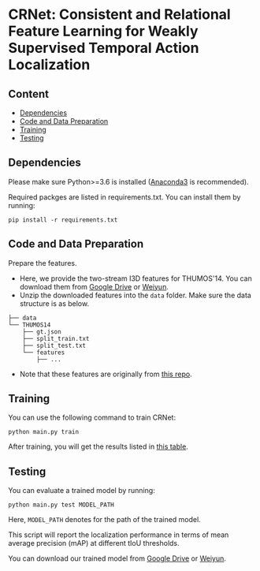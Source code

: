 # CRNet: Consistent and Relational Feature Learning for Weakly Supervised Temporal Action Localization

## Content

- [Dependencies](#dependencies)
- [Code and Data Preparation](#code-and-data-preparation)
- [Training](#training)
- [Testing](#testing)



## Dependencies

Please make sure Python>=3.6 is installed ([Anaconda3](https://repo.anaconda.com/archive/) is recommended).

Required packges are listed in requirements.txt. You can install them by running:

```
pip install -r requirements.txt
```

## Code and Data Preparation



Prepare the features.

   * Here, we provide the two-stream I3D features for THUMOS'14. You can download them from [Google Drive](https://drive.google.com/file/d/1paAv3FsqHtNsDO6M78mj7J3WqVf_CgSG/view?usp=sharing) or [Weiyun](https://share.weiyun.com/fQRZnfJq).
   * Unzip the downloaded features into the `data` folder. Make sure the data structure is as below.
   
   ```
   ├── data
   └── THUMOS14
       ├── gt.json
       ├── split_train.txt
       ├── split_test.txt
       └── features
           ├── ...
   ```
   
   * Note that these features are originally from [this repo](https://github.com/Pilhyeon/BaSNet-pytorch).



## Training 

You can use the following command to train CRNet:

```
python main.py train
```

After training, you will get the results listed in [this table](#table_result).

## Testing 

You can evaluate a trained model by running:

```
python main.py test MODEL_PATH
```

Here, `MODEL_PATH` denotes for the path of the trained model.

This script will report the localization performance in terms of mean average precision (mAP) at different tIoU thresholds.

You can download our trained model from [Google Drive](https://drive.google.com/file/d/1DkW6AtPnZ6FUuf9HGgw261S74V2PrsE6/view?usp=sharing) or [Weiyun](https://share.weiyun.com/Zpn9SI0a).





